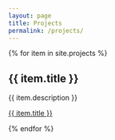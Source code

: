 ```yaml
---
layout: page
title: Projects
permalink: /projects/
---
```


{% for item in site.projects %}
  <h2>{{ item.title }}</h2>
  <p>{{ item.description }}</p>
  <p><a href="{{ item.url }}">{{ item.title }}</a></p>
{% endfor %}

